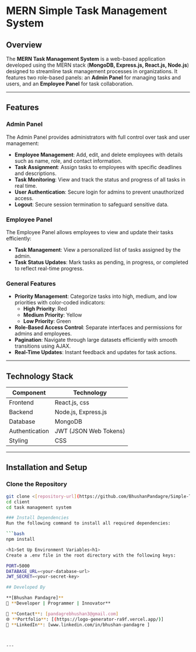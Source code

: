 
# MERN Simple Task Management System

## Overview
The **MERN Task Management System** is a web-based application developed using the MERN stack (**MongoDB, Express.js, React.js, Node.js**) designed to streamline task management processes in organizations. It features two role-based panels: an **Admin Panel** for managing tasks and users, and an **Employee Panel** for task collaboration.

---

## Features

### **Admin Panel**
The Admin Panel provides administrators with full control over task and user management:
- **Employee Management**: Add, edit, and delete employees with details such as name, role, and contact information.
- **Task Assignment**: Assign tasks to employees with specific deadlines and descriptions.
- **Task Monitoring**: View and track the status and progress of all tasks in real time.
- **User Authentication**: Secure login for admins to prevent unauthorized access.
- **Logout**: Secure session termination to safeguard sensitive data.

### **Employee Panel**
The Employee Panel allows employees to view and update their tasks efficiently:
- **Task Management**: View a personalized list of tasks assigned by the admin.
- **Task Status Updates**: Mark tasks as pending, in progress, or completed to reflect real-time progress.

### **General Features**
- **Priority Management**: Categorize tasks into high, medium, and low priorities with color-coded indicators:
  - **High Priority**: Red
  - **Medium Priority**: Yellow
  - **Low Priority**: Green
- **Role-Based Access Control**: Separate interfaces and permissions for admins and employees.
- **Pagination**: Navigate through large datasets efficiently with smooth transitions using AJAX.
- **Real-Time Updates**: Instant feedback and updates for task actions.

---

## Technology Stack

| Component      | Technology              |
|----------------|-------------------------|
| Frontend       | React.js, css     |
| Backend        | Node.js, Express.js     |
| Database       | MongoDB                 |
| Authentication | JWT (JSON Web Tokens)   |
| Styling        | CSS         |

---

## Installation and Setup

### Clone the Repository
```bash
git clone <[repository-url](https://github.com/BhushanPandagre/Simple-Task-Management-System.git)>
cd client
cd task management system

### Install Dependencies
Run the following command to install all required dependencies:

```bash
npm install

<h1>Set Up Environment Variables<h1>
Create a .env file in the root directory with the following keys:

PORT=5000
DATABASE_URL=<your-database-url>
JWT_SECRET=<your-secret-key>

## Developed By

**[Bhushan Pandagre]**  
🚀 **Developer | Programmer | Innovator**  

📧 **Contact**: [pandagrebhushan3@gmail.com] 
🌐 **Portfolio**: [(https://logo-generator-ra9f.vercel.app/)]  
💼 **LinkedIn**: [www.linkedin.com/in/bhushan-pandagre ] 

 

---




